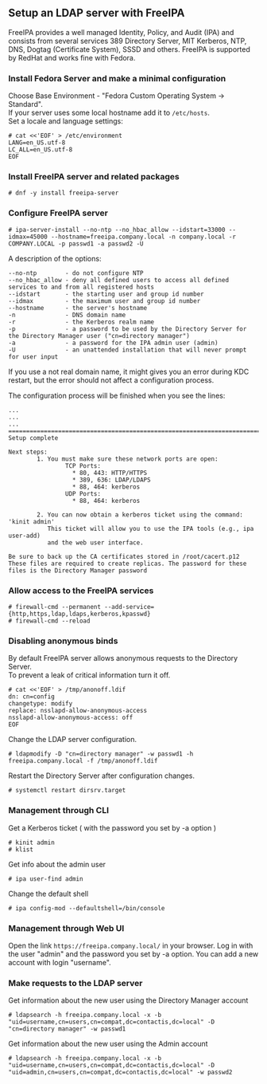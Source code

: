 
## Setup an LDAP server with FreeIPA

FreeIPA provides a well managed Identity, Policy, and Audit (IPA) and consists from several services 389 Directory Server, MIT Kerberos, NTP, DNS, Dogtag (Certificate System), SSSD and others.
FreeIPA is supported by RedHat and works fine with Fedora.

### Install Fedora Server and make a minimal configuration

Choose Base Environment - "Fedora Custom Operating System -> Standard".  
If your server uses some local hostname add it to `/etc/hosts`.  
Set a locale and language settings:

```console
# cat <<'EOF' > /etc/environment
LANG=en_US.utf-8
LC_ALL=en_US.utf-8
EOF
```

### Install FreeIPA server and related packages

```console
# dnf -y install freeipa-server
```

### Configure FreeIPA server

```console
# ipa-server-install --no-ntp --no_hbac_allow --idstart=33000 --idmax=45000 --hostname=freeipa.company.local -n company.local -r COMPANY.LOCAL -p passwd1 -a passwd2 -U
```

A description of the options:

```text
--no-ntp        - do not configure NTP
--no_hbac_allow - deny all defined users to access all defined services to and from all registered hosts
--idstart       - the starting user and group id number
--idmax         - the maximum user and group id number
--hostname      - the server's hostname
-n              - DNS domain name
-r              - the Kerberos realm name
-p              - a password to be used by the Directory Server for the Directory Manager user ("cn=directory manager")
-a              - a password for the IPA admin user (admin)
-U              - an unattended installation that will never prompt for user input
```

If you use a not real domain name, it might gives you an error during KDC restart, but the error should not affect a configuration process.

The configuration process will be finished when you see the lines:
```text
...
...
...
==============================================================================
Setup complete

Next steps:
        1. You must make sure these network ports are open:
                TCP Ports:
                  * 80, 443: HTTP/HTTPS
                  * 389, 636: LDAP/LDAPS
                  * 88, 464: kerberos
                UDP Ports:
                  * 88, 464: kerberos

        2. You can now obtain a kerberos ticket using the command: 'kinit admin'
           This ticket will allow you to use the IPA tools (e.g., ipa user-add)
           and the web user interface.

Be sure to back up the CA certificates stored in /root/cacert.p12
These files are required to create replicas. The password for these
files is the Directory Manager password
```

### Allow access to the FreeIPA services

```console
# firewall-cmd --permanent --add-service={http,https,ldap,ldaps,kerberos,kpasswd}
# firewall-cmd --reload
```

### Disabling anonymous binds

By default FreeIPA server allows anonymous requests to the Directory Server.  
To prevent a leak of critical information turn it off.

```console
# cat <<'EOF' > /tmp/anonoff.ldif
dn: cn=config
changetype: modify
replace: nsslapd-allow-anonymous-access
nsslapd-allow-anonymous-access: off
EOF
```

Change the LDAP server configuration.

```console
# ldapmodify -D "cn=directory manager" -w passwd1 -h freeipa.company.local -f /tmp/anonoff.ldif
```

Restart the Directory Server after configuration changes.

```console
# systemctl restart dirsrv.target
```

### Management through CLI

Get a Kerberos ticket ( with the password you set by -a option )
```console
# kinit admin
# klist
```

Get info about the admin user
```console
# ipa user-find admin
```

Change the default shell
```console
# ipa config-mod --defaultshell=/bin/console
```

### Management through Web UI

Open the link `https://freeipa.company.local/` in your browser. Log in with the user "admin" and the password you set by -a option. You can add a new account with login "username".

### Make requests to the LDAP server

Get information about the new user using the Directory Manager account

```console
# ldapsearch -h freeipa.company.local -x -b "uid=username,cn=users,cn=compat,dc=contactis,dc=local" -D "cn=directory manager" -w passwd1
```

Get information about the new user using the Admin account

```console
# ldapsearch -h freeipa.company.local -x -b "uid=username,cn=users,cn=compat,dc=contactis,dc=local" -D "uid=admin,cn=users,cn=compat,dc=contactis,dc=local" -w passwd2
```
